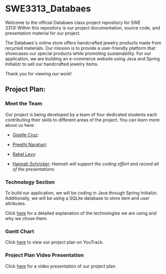 # SWE3313_Databaes
Welcome to the official Databaes class project repository for SWE 3313! Within this repository is our project documentation, source code, and presentation material for our project.

The Databaes's online store offers handcrafted jewelry products made from recycled materials. Our mission is to provide a user-friendly platform that showcases our special products while promoting sustainability. For our application, we are building an e-commerce website using Java and Spring Initializr to sell our handcrafted jewelry items.

Thank you for viewing our work!

## Project Plan:

### Meet the Team

Our project is being developed by a team of four dedicated students each contributing their skills to different areas of the project. You can learn more about us here: 

- [Giselle Cruz](https://github.com/SWEGC/GiselleResume/blob/main/README.md):

- [Preethi Narahari](/resumes/PreethiRes.md):
  
- [Rahel Levy](https://github.com/Rahellevy/Rahel-Resume/edit/master/README.md):

- [Hannah Schricker](/resumes/Hannah.md): *Hannah will support the coding effort and record all of the presentations.*

### Technology Section

To build our application, we will be coding in Java through Spring Initializr. Additionally, we will be using a SQLite database to store item and user attributes.

Click [here](/TechnologyDesc.md) for a detailed explanation of the technologies we are using and why we chose them.

### Gantt Chart

Click [here]() to view our project plan on YouTrack.

### Project Plan Video Presentation

Click [here]() for a video presentation of our project plan.
